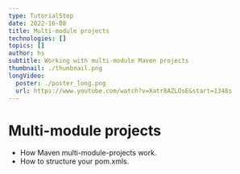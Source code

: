```yaml
---
type: TutorialStep
date: 2022-16-08
title: Multi-module projects
technologies: []
topics: []
author: hs
subtitle: Working with multi-module Maven projects
thumbnail: ./thumbnail.png
longVideo:
  poster: ./poster_long.png
  url: https://www.youtube.com/watch?v=Xatr8AZLOsE&start=1348s
---
```


# Multi-module projects

* How Maven multi-module-projects work.
* How to structure your pom.xmls.